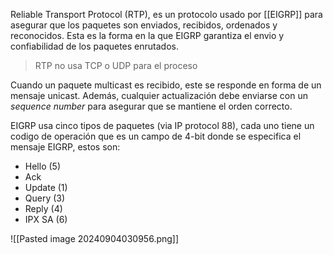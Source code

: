 Reliable Transport Protocol (RTP), es un protocolo usado por [[EIGRP]] para asegurar que los paquetes son enviados, recibidos, ordenados y reconocidos. Esta es la forma en la que EIGRP garantiza el envio y confiabilidad de los paquetes enrutados.  

> RTP no usa TCP o UDP para el proceso 

Cuando un paquete multicast es recibido, este se responde en forma de un mensaje unicast. Además, cualquier actualización debe enviarse con un _sequence number_ para asegurar que se mantiene el orden correcto. 

EIGRP usa cinco tipos de paquetes (via IP protocol 88), cada uno tiene un codigo de operación que es un campo de 4-bit donde se especifica el mensaje EIGRP, estos son:
- Hello (5)
- Ack
- Update (1)
- Query (3)
- Reply (4)
- IPX SA (6)

![[Pasted image 20240904030956.png]]
